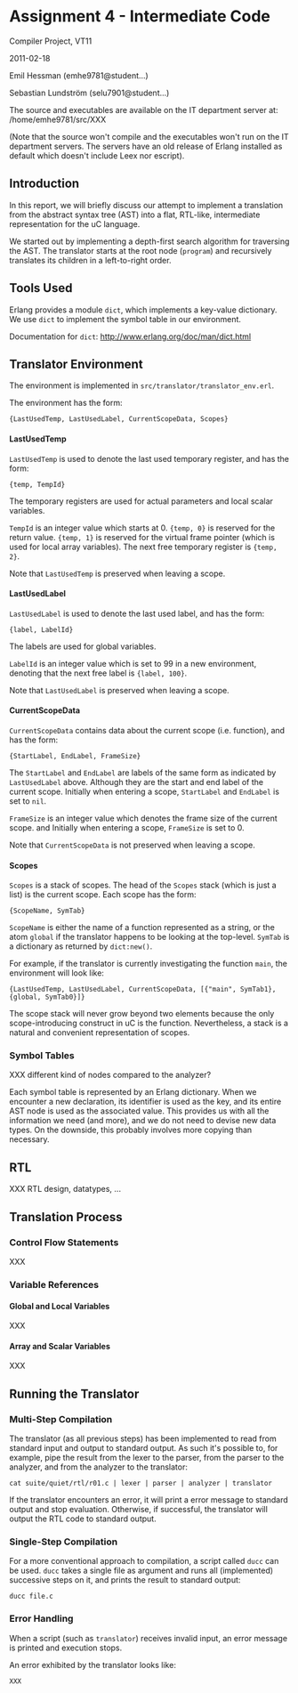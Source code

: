 # Assignment 4 - Intermediate Code

Compiler Project, VT11

2011-02-18

Emil Hessman (emhe9781@student...)

Sebastian Lundström (selu7901@student...)

The source and executables are available on the IT department server at:
/home/emhe9781/src/XXX

(Note that the source won't compile and the executables won't run on the IT
department servers. The servers have an old release of Erlang installed as
default which doesn't include Leex nor escript).

## Introduction

In this report, we will briefly discuss our attempt to implement a
translation from the abstract syntax tree (AST) into a flat, RTL-like,
intermediate representation for the uC language.

We started out by implementing a depth-first search algorithm for traversing
the AST. The translator starts at the root node (`program`) and recursively
translates its children in a left-to-right order.

## Tools Used

Erlang provides a module `dict`, which implements a key-value dictionary. We
use `dict` to implement the symbol table in our environment.

Documentation for `dict`: <http://www.erlang.org/doc/man/dict.html>

## Translator Environment

The environment is implemented in `src/translator/translator_env.erl`.

The environment has the form:

    {LastUsedTemp, LastUsedLabel, CurrentScopeData, Scopes}

#### LastUsedTemp

`LastUsedTemp` is used to denote the last used temporary register, and has
the form:

    {temp, TempId}

The temporary registers are used for actual parameters and local scalar
variables.

`TempId` is an integer value which starts at 0. `{temp, 0}` is reserved for
the return value. `{temp, 1}` is reserved for the virtual frame pointer
(which is used for local array variables). The next free temporary register
is `{temp, 2}`.

Note that `LastUsedTemp` is preserved when leaving a scope.

#### LastUsedLabel

`LastUsedLabel` is used to denote the last used label, and has the form:

    {label, LabelId}

The labels are used for global variables.

`LabelId` is an integer value which is set to 99 in a new environment, denoting
that the next free label is `{label, 100}`.

Note that `LastUsedLabel` is preserved when leaving a scope.

#### CurrentScopeData

`CurrentScopeData` contains data about the current scope (i.e. function), and
has the form:

    {StartLabel, EndLabel, FrameSize}

The `StartLabel` and `EndLabel` are labels of the same form as indicated by
`LastUsedLabel` above. Although they are the start and end label of the
current scope. Initially when entering a scope, `StartLabel` and `EndLabel`
is set to `nil`.

`FrameSize` is an integer value which denotes the frame size of the current
scope.  and Initially when entering a scope, `FrameSize` is set to 0.

Note that `CurrentScopeData` is not preserved when leaving a scope.

#### Scopes

`Scopes` is a stack of scopes. The head of the `Scopes` stack (which is just
a list) is the current scope. Each scope has the form:

    {ScopeName, SymTab}

`ScopeName` is either the name of a function represented as a string,
or the atom `global` if the translator happens to be looking at the top-level.
`SymTab` is a dictionary as returned by `dict:new()`.

For example, if the translator is currently investigating the function `main`,
the environment will look like:

    {LastUsedTemp, LastUsedLabel, CurrentScopeData, [{"main", SymTab1}, {global, SymTab0}]}

The scope stack will never grow beyond two elements because the only
scope-introducing construct in uC is the function. Nevertheless, a stack
is a natural and convenient representation of scopes.

### Symbol Tables

XXX different kind of nodes compared to the analyzer?

Each symbol table is represented by an Erlang dictionary. When we encounter
a new declaration, its identifier is used as the key, and its entire AST node
is used as the associated value. This provides us with all the information we
need (and more), and we do not need to devise new data types. On the
downside, this probably involves more copying than necessary.

## RTL

XXX RTL design, datatypes, ...

## Translation Process

### Control Flow Statements

XXX

### Variable References

#### Global and Local Variables

XXX

#### Array and Scalar Variables

XXX

## Running the Translator

### Multi-Step Compilation

The translator (as all previous steps) has been implemented to read from
standard input and output to standard output.
As such it's possible to, for example, pipe the result from the lexer to the
parser, from the parser to the analyzer, and from the analyzer to the
translator:

    cat suite/quiet/rtl/r01.c | lexer | parser | analyzer | translator

If the translator encounters an error, it will print a error message to
standard output and stop evaluation. Otherwise, if successful, the translator
will output the RTL code to standard output.

### Single-Step Compilation

For a more conventional approach to compilation, a script called `ducc` can
be used. `ducc` takes a single file as argument and runs all (implemented)
successive steps on it, and prints the result to standard output:

    ducc file.c

### Error Handling

When a script (such as `translator`) receives invalid input, an error message
is printed and execution stops.

An error exhibited by the translator looks like:

    XXX
